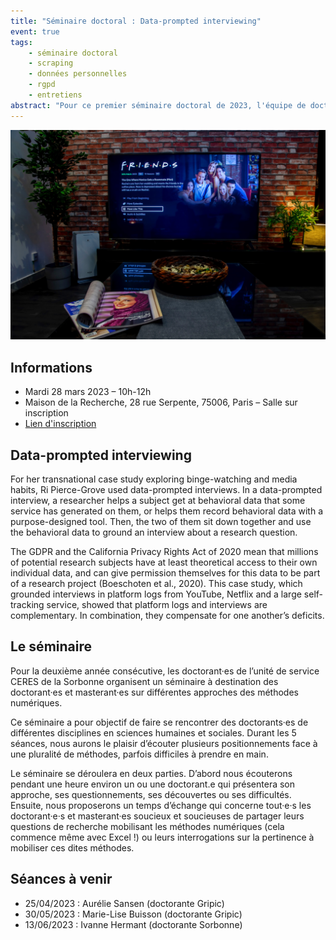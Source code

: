 ```yaml
---
title: "Séminaire doctoral : Data-prompted interviewing"
event: true
tags: 
    - séminaire doctoral
    - scraping
    - données personnelles
    - rgpd
    - entretiens
abstract: "Pour ce premier séminaire doctoral de 2023, l'équipe de doctorant·es CERES accueille Ri Pierce-Grove, qui parlera de la manière dont elle utilise la méthode des data-prompting interviews dans le cadre d'une recherche sur les plateformes vidéos."
---
```


![](netflix_stockpick.jpg)

## Informations

- Mardi 28 mars 2023 – 10h-12h
- Maison de la Recherche, 28 rue Serpente, 75006, Paris – Salle sur inscription
- [Lien d'inscription](https://framaforms.org/participation-au-seminaire-doctoral-ceres-1676543193)

## Data-prompted interviewing

For her transnational case study exploring binge-watching and media habits, Ri Pierce-Grove used data-prompted interviews. In a data-prompted interview, a researcher helps a subject get at behavioral data that some service has generated on them, or helps them record behavioral data with a purpose-designed tool. Then, the two of them sit down together and use the behavioral data to ground an interview about a research question. 

The GDPR and the California Privacy Rights Act of 2020 mean that millions of potential research subjects have at least theoretical access to their own individual data, and can give permission themselves for this data to be part of a research project (Boeschoten et al., 2020). This case study, which grounded interviews in platform logs from YouTube, Netflix and a large self-tracking service, showed that platform logs and interviews are complementary. In combination, they compensate for one another’s deficits.

## Le séminaire

Pour la deuxième année consécutive, les doctorant·es de l’unité de service CERES de la Sorbonne organisent un séminaire à destination des doctorant·es et masterant·es sur différentes approches des méthodes numériques.

Ce séminaire a pour objectif de faire se rencontrer des doctorants·es de différentes disciplines en sciences humaines et sociales. Durant les 5 séances, nous aurons le plaisir d’écouter plusieurs positionnements face à une pluralité de méthodes, parfois difficiles à prendre en main.

Le séminaire se déroulera en deux parties. D’abord nous écouterons pendant une heure environ un ou une doctorant.e qui présentera son approche, ses questionnements, ses découvertes ou ses difficultés. Ensuite, nous proposerons un temps d’échange qui concerne tout·e·s les doctorant·e·s et masterant·es soucieux et soucieuses de partager leurs questions de recherche mobilisant les méthodes numériques (cela commence même avec Excel !) ou leurs interrogations sur la pertinence à mobiliser ces dites méthodes.

## Séances à venir

- 25/04/2023 : Aurélie Sansen (doctorante Gripic)
- 30/05/2023 : Marie-Lise Buisson (doctorante Gripic)
- 13/06/2023 : Ivanne Hermant (doctorante Sorbonne)
